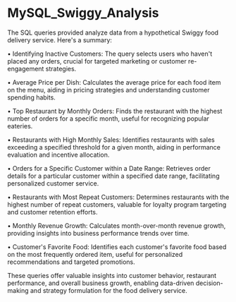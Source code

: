 # MySQL_Swiggy_Analysis

The SQL queries provided analyze data from a hypothetical Swiggy food delivery service. Here's a summary:

• Identifying Inactive Customers: The query selects users who haven't placed any orders, crucial for targeted marketing or customer re-engagement strategies.

•	Average Price per Dish: Calculates the average price for each food item on the menu, aiding in pricing strategies and understanding customer spending habits.

•	Top Restaurant by Monthly Orders: Finds the restaurant with the highest number of orders for a specific month, useful for recognizing popular eateries.

•	Restaurants with High Monthly Sales: Identifies restaurants with sales exceeding a specified threshold for a given month, aiding in performance evaluation and incentive allocation.

•	Orders for a Specific Customer within a Date Range: Retrieves order details for a particular customer within a specified date range, facilitating personalized customer service.

•	Restaurants with Most Repeat Customers: Determines restaurants with the highest number of repeat customers, valuable for loyalty program targeting and customer retention efforts.

•	Monthly Revenue Growth: Calculates month-over-month revenue growth, providing insights into business performance trends over time.

•	Customer's Favorite Food: Identifies each customer's favorite food based on the most frequently ordered item, useful for personalized recommendations and targeted promotions.

 These queries offer valuable insights into customer behavior, restaurant performance, and overall business growth, enabling data-driven decision-making and strategy formulation for the food delivery service.
